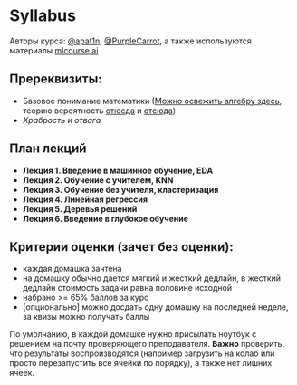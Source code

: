 # Syllabus

Авторы курса: [@apat1n](https://t.me/apat1n), [@PurpleCarrot](https://t.me/PurpleCarrot), а также используются материалы [mlcourse.ai](https://github.com/Yorko/mlcourse.ai)

## Пререквизиты:
- Базовое понимание математики ([Можно освежить алгебру здесь](https://algorithmica.org/ru/linalg), теорию вероятность [отюсда](https://stepik.org/lesson/10107/step/1?unit=1951) и [отсюда](https://towardsdatascience.com/a-probability-crash-course-for-data-science-cd4b4fae03bc))
- *Храбрость и отвага*

## План лекций
- **Лекция 1. Введение в машинное обучение, EDA**
- **Лекция 2. Обучение с учителем, KNN**
- **Лекция 3. Обучение без учителя, кластеризация**
- **Лекция 4. Линейная регрессия**
- **Лекция 5. Деревья решений**
- **Лекция 6. Введение в глубокое обучение**

## Критерии оценки (зачет без оценки):
- каждая домашка зачтена
- на домашку обычно дается мягкий и жесткий дедлайн, в жесткий дедлайн стоимость задачи равна половине исходной
- набрано >= 65% баллов за курс
- [опционально] можно досдать одну домашку на последней неделе, за квизы можно получать баллы

 По умолчанию, в каждой домашке нужно присылать ноутбук с решением на почту проверяющего преподавателя. **Важно** проверить, что результаты воспроизводятся (например загрузить на колаб или просто перезапустить все ячейки по порядку), а также нет лишних ячеек.
